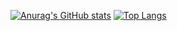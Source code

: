 [![Anurag's GitHub stats](https://github-readme-stats.vercel.app/api?username=Kurczak1233&bg_color=FF5733,FFFFFF)](https://github.com/Kurczak1233/github-readme-stats)
[![Top Langs](https://github-readme-stats.vercel.app/api/top-langs/?username=Kurczak1233&layout=compact)](https://github.com/Kurczak1233/github-readme-stats)



<!--
**Kurczak1233/Kurczak1233** is a ✨ _special_ ✨ repository because its `README.md` (this file) appears on your GitHub profile.

Here are some ideas to get you started:

- 🔭 I’m currently working on ...
- 🌱 I’m currently learning ...
- 👯 I’m looking to collaborate on ...
- 🤔 I’m looking for help with ...
- 💬 Ask me about ...
- 📫 How to reach me: ...
- 😄 Pronouns: ...
- ⚡ Fun fact: ...
-->
